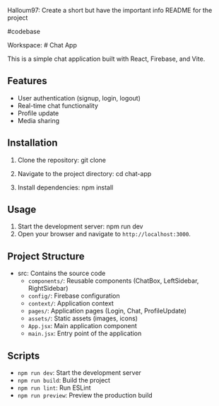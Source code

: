 Halloum97: Create a short but have the important info README for the project

#codebase 

Workspace: # Chat App

This is a simple chat application built with React, Firebase, and Vite.

## Features

- User authentication (signup, login, logout)
- Real-time chat functionality
- Profile update
- Media sharing

## Installation

1. Clone the repository: git clone <repository-url>
  
2. Navigate to the project directory: cd chat-app
  
3. Install dependencies: npm install
 

## Usage

1. Start the development server: npm run dev
2. Open your browser and navigate to `http://localhost:3000`.

## Project Structure

- src: Contains the source code
  - `components/`: Reusable components (ChatBox, LeftSidebar, RightSidebar)
  - `config/`: Firebase configuration
  - `context/`: Application context
  - `pages/`: Application pages (Login, Chat, ProfileUpdate)
  - `assets/`: Static assets (images, icons)
  - `App.jsx`: Main application component
  - `main.jsx`: Entry point of the application

## Scripts

- `npm run dev`: Start the development server
- `npm run build`: Build the project
- `npm run lint`: Run ESLint
- `npm run preview`: Preview the production build

